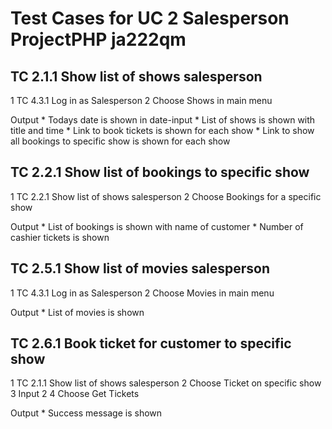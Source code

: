 Test Cases for UC 2 Salesperson ProjectPHP ja222qm
==================================================

TC 2.1.1 Show list of shows salesperson
---------------------------------------
1 TC 4.3.1 Log in as Salesperson
2 Choose Shows in main menu

Output
	* Todays date is shown in date-input
	* List of shows is shown with title and time
	* Link to book tickets is shown for each show
	* Link to show all bookings to specific show is shown for each show
	
TC 2.2.1 Show list of bookings to specific show
-----------------------------------------------
1 TC 2.2.1 Show list of shows salesperson
2 Choose Bookings for a specific show

Output
	* List of bookings is shown with name of customer
	* Number of cashier tickets is shown
	
TC 2.5.1 Show list of movies salesperson
----------------------------------------
1 TC 4.3.1 Log in as Salesperson
2 Choose Movies in main menu

Output
	* List of movies is shown
	

TC 2.6.1 Book ticket for customer to specific show
--------------------------------------------------
1 TC 2.1.1 Show list of shows salesperson
2 Choose Ticket on specific show
3 Input 2
4 Choose Get Tickets

Output
	* Success message is shown
		

